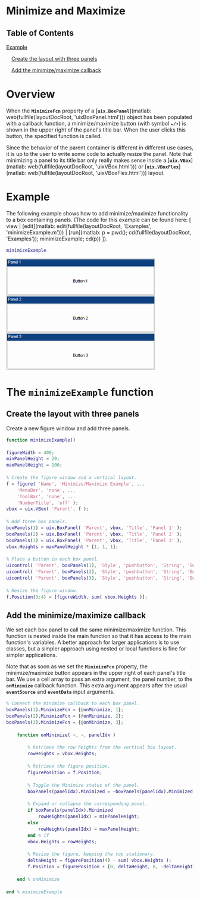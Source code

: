 
# **Minimize and Maximize**
<a name="beginToc"></a>

## Table of Contents
[Example](#example)
 
&emsp;[Create the layout with three panels](#create-the-layout-with-three-panels)
 
&emsp;[Add the minimize/maximize callback](#add-the-minimize/maximize-callback)
 
<a name="endToc"></a>

# **Overview**

When the **`MinimizeFcn`** property of a [**`uix.BoxPanel`**](matlab: web(fullfile(layoutDocRoot, 'uixBoxPanel.html'))) object has been populated with a callback function, a minimize/maximize button (with symbol **`▴/▾`**) is shown in the upper right of the panel's title bar. When the user clicks this button, the specified function is called.


Since the behavior of the parent container is different in different use cases, it is up to the user to write some code to actually resize the panel. Note that minimizing a panel to its title bar only really makes sense inside a [**`uix.VBox`**](matlab: web(fullfile(layoutDocRoot, 'uixVBox.html'))) or [**`uix.VBoxFlex`**](matlab: web(fullfile(layoutDocRoot, 'uixVBoxFlex.html'))) layout.

# Example

The following example shows how to add minimize/maximize functionality to a box containing panels. (The code for this example can be found here: \[ view | [edit](matlab: edit(fullfile(layoutDocRoot, 'Examples', 'minimizeExample.m'))) | [run](matlab: p = pwd(); cd(fullfile(layoutDocRoot, 'Examples')); minimizeExample; cd(p)) \]).

```matlab
minimizeExample
```

![figure_0.png](MinimizeAndMaximize_media/figure_0.png)

# The `minimizeExample` function
## Create the layout with three panels

Create a new figure window and add three panels.


```matlab
function minimizeExample()

figureWidth = 400;
minPanelHeight = 20;
maxPanelHeight = 100;

% Create the figure window and a vertical layout.
f = figure( 'Name', 'Minimize/Maximize Example', ...
    'MenuBar', 'none', ...
    'ToolBar', 'none', ...
    'NumberTitle', 'off' );
vbox = uix.VBox( 'Parent', f );

% Add three box panels.
boxPanels(1) = uix.BoxPanel( 'Parent', vbox, 'Title', 'Panel 1' );
boxPanels(2) = uix.BoxPanel( 'Parent', vbox, 'Title', 'Panel 2' );
boxPanels(3) = uix.BoxPanel( 'Parent', vbox, 'Title', 'Panel 3' );
vbox.Heights = maxPanelHeight * [1, 1, 1];

% Place a button in each box panel.
uicontrol( 'Parent', boxPanels(1), 'Style', 'pushbutton', 'String', 'Button 1' )
uicontrol( 'Parent', boxPanels(2), 'Style', 'pushbutton', 'String', 'Button 2' )
uicontrol( 'Parent', boxPanels(3), 'Style', 'pushbutton', 'String', 'Button 3' )

% Resize the figure window.
f.Position(3:4) = [figureWidth, sum( vbox.Heights )];
```

## Add the minimize/maximize callback

We set each box panel to call the same minimize/maximize function. This function is nested inside the main function so that it has access to the main function's variables. A better approach for larger applications is to use classes, but a simpler approach using nested or local functions is fine for simpler applications.


Note that as soon as we set the **`MinimizeFcn`** property, the minimize/maximize button appears in the upper right of each panel's title bar. We use a cell array to pass an extra argument, the panel number, to the **`onMinimize`** callback function. This extra argument appears after the usual **`eventSource`** and **`eventData`** input arguments.

```matlab
% Connect the minimize callback to each box panel.
boxPanels(1).MinimizeFcn = {@onMinimize, 1};
boxPanels(2).MinimizeFcn = {@onMinimize, 2};
boxPanels(3).MinimizeFcn = {@onMinimize, 3};

    function onMinimize( ~, ~, panelIdx )

        % Retrieve the row heights from the vertical box layout.
        rowHeights = vbox.Heights;

        % Retrieve the figure position.
        figurePosition = f.Position;

        % Toggle the Minimize status of the panel.
        boxPanels(panelIdx).Minimized = ~boxPanels(panelIdx).Minimized;

        % Expand or collapse the corresponding panel.
        if boxPanels(panelIdx).Minimized
            rowHeights(panelIdx) = minPanelHeight;
        else
            rowHeights(panelIdx) = maxPanelHeight;
        end % if
        vbox.Heights = rowHeights;

        % Resize the figure, keeping the top stationary.
        deltaHeight = figurePosition(4) - sum( vbox.Heights );
        f.Position = figurePosition + [0, deltaHeight, 0, -deltaHeight];

    end % onMinimize

end % minimizeExample
```
